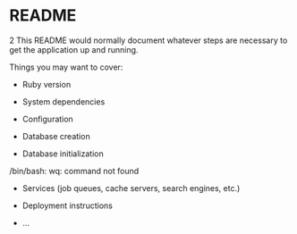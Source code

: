 # README
2
This README would normally document whatever steps are necessary to get the
application up and running.

Things you may want to cover:

* Ruby version

* System dependencies

* Configuration

* Database creation

* Database initialization

/bin/bash: wq: command not found

* Services (job queues, cache servers, search engines, etc.)

* Deployment instructions

* ...
